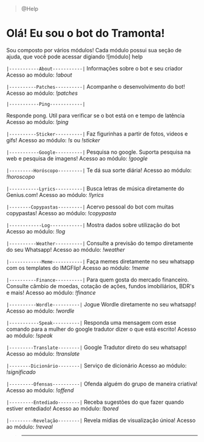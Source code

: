 > @Help

# Olá! Eu sou o bot do Tramonta!

Sou composto por vários módulos! Cada módulo possui sua seção de ajuda, que você pode acessar digiando ![módulo] help
<br>

`|-----------About-----------|`
Informações sobre o bot e seu criador
Acesso ao módulo: _*!about*_
<br>

`|----------Patches----------|`
Acompanhe o desenvolvimento do bot!
Acesso ao módulo: _*!patches*_
<br>

`|-----------Ping------------|`

Responde pong. Util para verificar se o bot está on e tempo de latência
Acesso ao módulo: _*!ping*_
<br>

`|----------Sticker----------|`
Faz figurinhas a partir de fotos, videos e gifs!
Acesso ao módulo: _*!s*_ ou _*!sticker*_
<br>

`|-----------Google----------|`
Pesquisa no google. Suporta pesquisa na web e pesquisa de imagens!
Acesso ao módulo: _*!google*_
<br>

`|---------Horóscopo---------|`
Te dá sua sorte diária!
Acesso ao módulo: _*!horoscopo*_
<br>

`|-----------Lyrics----------|`
Busca letras de música diretamente do Genius.com!
Acesso ao módulo: _*!lyrics*_
<br>

`|--------Copypastas---------|`
Acervo pessoal do bot com muitas copypastas!
Acesso ao módulo: _*!copypasta*_
<br>

`|------------Log------------|`
Mostra dados sobre utilização do bot
Acesso ao módulo: _*!log*_
<br>

`|----------Weather----------|`
Consulte a previsão do tempo diretamente do seu Whatsapp!
Acesso ao módulo: _*!weather*_
<br>

`|------------Meme-----------|`
Faça memes diretamente no seu whatsapp com os templates do IMGFlip!
Acesso ao módulo: _*!meme*_
<br>

`|----------Finance----------|`
Para quem gosta do mercado financeiro. Consulte câmbio de moedas,
cotação de ações, fundos imobiliários, BDR's e mais!
Acesso ao módulo: _*!finance*_
<br>

`|----------Wordle----------|`
Jogue Wordle diretamente no seu whatsapp!
Acesso ao módulo: _*!wordle*_
<br>

`|-----------Speak----------|`
Responda uma mensagem com esse comando para a mulher do google tradutor dizer o que está escrito!
Acesso ao módulo: _*!speak*_
<br>

`|---------Translate--------|`
Google Tradutor direto do seu whatsapp!
Acesso ao módulo: _*!translate*_
<br>

`|--------Dicionário--------|`
Serviço de dicionário
Acesso ao módulo: _*!significado*_
<br>

`|---------Ofensas----------|`
Ofenda alguém do grupo de maneira criativa!
Acesso ao módulo: _*!offend*_
<br>

`|---------Entediado--------|`
Receba sugestões do que fazer quando estiver entediado!
Acesso ao módulo: _*!bored*_
<br>

`|---------Revelação--------|`
Revela mídias de visualização únioa!
Acesso ao módulo: _*!reveal*_

> ---
